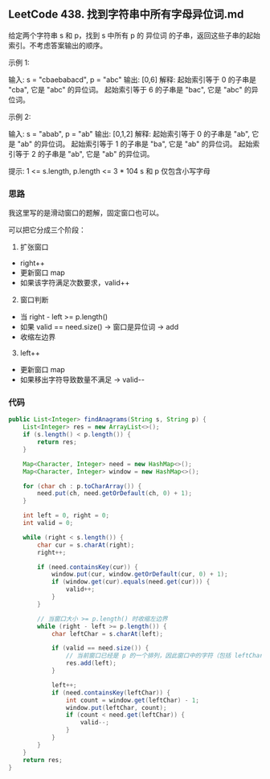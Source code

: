 ## LeetCode 438. 找到字符串中所有字母异位词.md
给定两个字符串 s 和 p，找到 s 中所有 p 的 异位词 的子串，返回这些子串的起始索引。不考虑答案输出的顺序。

示例 1:

输入: s = "cbaebabacd", p = "abc"
输出: [0,6]
解释:
起始索引等于 0 的子串是 "cba", 它是 "abc" 的异位词。
起始索引等于 6 的子串是 "bac", 它是 "abc" 的异位词。

示例 2:

输入: s = "abab", p = "ab"
输出: [0,1,2]
解释:
起始索引等于 0 的子串是 "ab", 它是 "ab" 的异位词。
起始索引等于 1 的子串是 "ba", 它是 "ab" 的异位词。
起始索引等于 2 的子串是 "ab", 它是 "ab" 的异位词。
 

提示:
1 <= s.length, p.length <= 3 * 104
s 和 p 仅包含小写字母


### 思路

我这里写的是滑动窗口的题解，固定窗口也可以。

可以把它分成三个阶段：

1. 扩张窗口
  + right++
  + 更新窗口 map
  + 如果该字符满足次数要求，valid++

2. 窗口判断
  + 当 right - left >= p.length()
  + 如果 valid == need.size() → 窗口是异位词 → add
  + 收缩左边界

3. left++
  + 更新窗口 map
  + 如果移出字符导致数量不满足 → valid--

### 代码

```java
public List<Integer> findAnagrams(String s, String p) {
    List<Integer> res = new ArrayList<>();
    if (s.length() < p.length()) {
        return res;
    }

    Map<Character, Integer> need = new HashMap<>();
    Map<Character, Integer> window = new HashMap<>();

    for (char ch : p.toCharArray()) {
        need.put(ch, need.getOrDefault(ch, 0) + 1);
    }

    int left = 0, right = 0;
    int valid = 0;

    while (right < s.length()) {
        char cur = s.charAt(right);
        right++;

        if (need.containsKey(cur)) {
            window.put(cur, window.getOrDefault(cur, 0) + 1);
            if (window.get(cur).equals(need.get(cur))) {
                valid++;
            }
        }

        // 当窗口大小 >= p.length() 时收缩左边界
        while (right - left >= p.length()) {
            char leftChar = s.charAt(left);

            if (valid == need.size()) {
                // 当前窗口已经是 p 的一个排列，因此窗口中的字符（包括 leftChar）一定都属于 p
                res.add(left);
            }

            left++;
            if (need.containsKey(leftChar)) {
                int count = window.get(leftChar) - 1;
                window.put(leftChar, count);
                if (count < need.get(leftChar)) {
                    valid--;
                }
            }
        }
    }
    return res;
}

```
